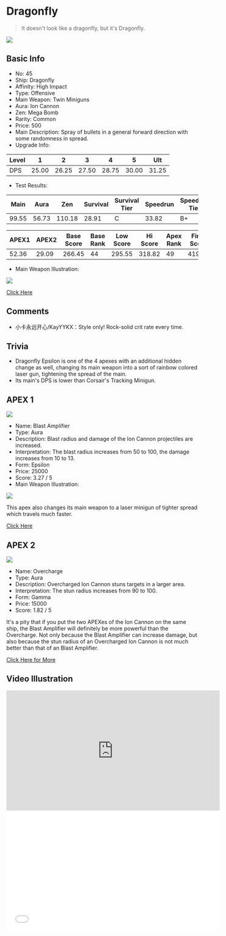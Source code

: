 # Dragonfly

> It doesn't look like a dragonfly, but it's Dragonfly.

<img src="/ships/ship_45.png" style={{zoom:1}}/>

## Basic Info

- No: 45
- Ship: Dragonfly
- Affinity: High Impact
- Type: Offensive
- Main Weapon: Twin Miniguns
- Aura: Ion Cannon
- Zen: Mega Bomb
- Rarity: Common
- Price: 500
- Main Description: Spray of bullets in a general forward direction with some randomness in spread.
- Upgrade Info: 

| Level | 1 | 2 | 3 | 4 | 5 | Ult |
|--|--|--|--|--|--|--|
| DPS | 25.00 | 26.25 | 27.50 | 28.75 | 30.00 | 31.25 |

- Test Results: 

| Main | Aura | Zen | Survival | Survival Tier | Speedrun | Speedrun Tier | Fun | Fun Tier |
|--|--|--|--|--|--|--|--|--|
| 99.55 | 56.73 | 110.18 | 28.91 | C | 33.82 | B+ | 38.18 | A- |

| APEX1 | APEX2 | Base Score | Base Rank | Low Score | Hi Score | Apex Rank | Final Score | FinalRank |
|--|--|--|--|--|--|--|--|--|
| 52.36 | 29.09 | 266.45 | 44 | 295.55 | 318.82 | 49 | 419.73 | 48 |

- Main Weapon Illustration:

<img src="/illustration/main_45.gif" style={{zoom:1}}/>

[Click Here](https://gamefaqs.gamespot.com/iphone/193681-phoenix-ii/faqs/76704/ship-details-part-5#dragonfly)

## Comments

- 小卡永远开心/KayYYKX：Style only! Rock-solid crit rate every time.

## Trivia

- Dragonfly Epsilon is one of the 4 apexes with an additional hidden change as well, changing its main weapon into a sort of rainbow colored laser gun, tightening the spread of the main.
- Its main's DPS is lower than Corsair's Tracking Minigun.

## APEX 1

<img src="/ships/ship_45_apex_1.png" style={{zoom:1}}/>

- Name: Blast Amplifier
- Type: Aura
- Description: Blast radius and damage of the Ion Cannon projectiles are increased.
- Interpretation: The blast radius increases from 50 to 100, the damage increases from 10 to 13.
- Form: Epsilon
- Price: 25000
- Score: 3.27 / 5
- Main Weapon Illustration:

<img src="/illustration/main_45_epsilon.gif" style={{zoom:1}}/>

This apex also changes its main weapon to a laser minigun of tighter spread which travels much faster.

[Click Here](https://gamefaqs.gamespot.com/iphone/193681-phoenix-ii/faqs/76704/ship-details-part-5#epsilon-ic-blast-amplifier-c25000)

## APEX 2

<img src="/ships/ship_45_apex_2.png" style={{zoom:1}}/>

- Name: Overcharge
- Type: Aura
- Description: Overcharged Ion Cannon stuns targets in a larger area.
- Interpretation: The stun radius increases from 90 to 100.
- Form: Gamma
- Price: 15000
- Score: 1.82 / 5

It's a pity that if you put the two APEXes of the Ion Cannon on the same ship, the Blast Amplifier will definitely be more powerful than the Overcharge. Not only because the Blast Amplifier can increase damage, but also because the stun radius of an Overcharged Ion Cannon is not much better than that of an Blast Amplifier.

[Click Here for More](https://gamefaqs.gamespot.com/iphone/193681-phoenix-ii/faqs/76704/ship-details-part-5#gamma-ic-overcharge-c15000)

## Video Illustration

<iframe width="560" height="315" src="https://www.youtube.com/embed/LhfIJADD074?si=6xi4R8TuFqnS94no" title="YouTube video player" frameborder="0" allow="accelerometer; autoplay; clipboard-write; encrypted-media; gyroscope; picture-in-picture; web-share" referrerpolicy="strict-origin-when-cross-origin" allowfullscreen></iframe>

<br/>

<iframe width="560" height="315" src="//player.bilibili.com/player.html?aid=319411556&bvid=BV1pw411y7Ae&cid=1291874442&p=1&autoplay=false" scrolling="no" border="0" frameborder="no" allow="accelerometer; autoplay; clipboard-write; encrypted-media; gyroscope; picture-in-picture; web-share" framespacing="0" allowfullscreen="true"> </iframe>

